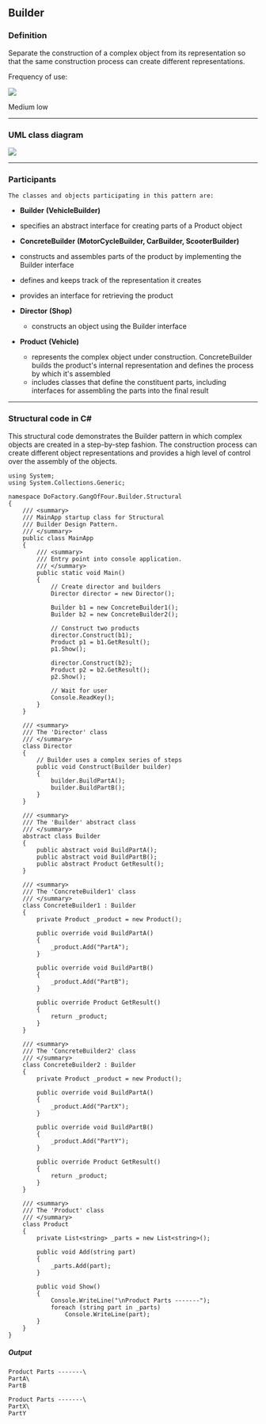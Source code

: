 ## Builder

### Definition

Separate the construction of a complex object from its representation so that the same construction process can create different representations.

Frequency of use:

![](https://www.dofactory.com/images/patterns/use_medium_low.jpg)

Medium low

* * *

### UML class diagram

![](https://www.dofactory.com/images/diagrams/net/builder.gif)

* * *

### Participants

    The classes and objects participating in this pattern are:

-   **Builder**  **(VehicleBuilder)**

-   specifies an abstract interface for creating parts of a Product object

-   **ConcreteBuilder**  **(MotorCycleBuilder, CarBuilder, ScooterBuilder)**

-   constructs and assembles parts of the product by implementing the Builder interface

-   defines and keeps track of the representation it creates

-   provides an interface for retrieving the product

-   **Director**  **(Shop)**
    -   constructs an object using the Builder interface

-   **Product**  **(Vehicle)**
    -   represents the complex object under construction. ConcreteBuilder builds the product's internal representation and defines the process by which it's assembled
    -   includes classes that define the constituent parts, including interfaces for assembling the parts into the final result

* * *

### Structural code in C#

This structural code demonstrates the Builder pattern in which complex objects are created in a step-by-step fashion. The construction process can create different object representations and provides a high level of control over the assembly of the objects.

    using System;
    using System.Collections.Generic;

    namespace DoFactory.GangOfFour.Builder.Structural
    {
        /// <summary>
        /// MainApp startup class for Structural
        /// Builder Design Pattern.
        /// </summary>
        public class MainApp
        {
            /// <summary>
            /// Entry point into console application.
            /// </summary>
            public static void Main()
            {
                // Create director and builders
                Director director = new Director();

                Builder b1 = new ConcreteBuilder1();
                Builder b2 = new ConcreteBuilder2();

                // Construct two products
                director.Construct(b1);
                Product p1 = b1.GetResult();
                p1.Show();

                director.Construct(b2);
                Product p2 = b2.GetResult();
                p2.Show();

                // Wait for user
                Console.ReadKey();
            }
        }

        /// <summary>
        /// The 'Director' class
        /// </summary>
        class Director
        {
            // Builder uses a complex series of steps
            public void Construct(Builder builder)
            {
                builder.BuildPartA();
                builder.BuildPartB();
            }
        }

        /// <summary>
        /// The 'Builder' abstract class
        /// </summary>
        abstract class Builder
        {
            public abstract void BuildPartA();
            public abstract void BuildPartB();
            public abstract Product GetResult();
        }

        /// <summary>
        /// The 'ConcreteBuilder1' class
        /// </summary>
        class ConcreteBuilder1 : Builder
        {
            private Product _product = new Product();

            public override void BuildPartA()
            {
                _product.Add("PartA");
            }

            public override void BuildPartB()
            {
                _product.Add("PartB");
            }

            public override Product GetResult()
            {
                return _product;
            }
        }

        /// <summary>
        /// The 'ConcreteBuilder2' class
        /// </summary>
        class ConcreteBuilder2 : Builder
        {
            private Product _product = new Product();

            public override void BuildPartA()
            {
                _product.Add("PartX");
            }

            public override void BuildPartB()
            {
                _product.Add("PartY");
            }

            public override Product GetResult()
            {
                return _product;
            }
        }

        /// <summary>
        /// The 'Product' class
        /// </summary>
        class Product
        {
            private List<string> _parts = new List<string>();

            public void Add(string part)
            {
                _parts.Add(part);
            }

            public void Show()
            {
                Console.WriteLine("\nProduct Parts -------");
                foreach (string part in _parts)
                    Console.WriteLine(part);
            }
        }
    }

##### Output

    Product Parts -------\
    PartA\
    PartB

    Product Parts -------\
    PartX\
    PartY
